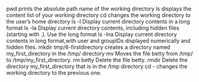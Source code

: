 pwd prints the absolute path name of the working directory
ls displays the content list of your working directory
cd changes the working directory to the user’s home directory
ls -l Display current directory contents in a long format
ls -la Display current directory contents, including hidden files (starting with .). Use the long format
ls -lna Display current directory contents in long format,with user and groupIDs displayed numerically and hidden files.
mkdir tmp/6-firstdirectory creates a directory named my_first_directory in the /tmp/ directory
mv Moves the file betty from /tmp/ to /tmp/my_first_directory.
rm betty Delete the file betty.
rmdir Delete the directory my_first_directory that is in the /tmp directory
cd - changes the working directory to the previous one.
